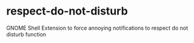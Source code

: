# respect-do-not-disturb
GNOME Shell Extension to force annoying notifications to respect do not disturb function
